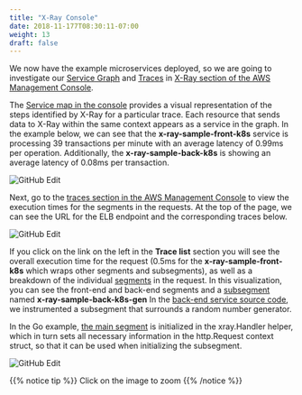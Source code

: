 ```yaml
---
title: "X-Ray Console"
date: 2018-11-177T08:30:11-07:00
weight: 13
draft: false
---
```


We now have the example microservices deployed, so we are going to investigate our [Service Graph](https://docs.aws.amazon.com/xray/latest/devguide/xray-concepts.html#xray-concepts-servicegraph) and [Traces](https://docs.aws.amazon.com/xray/latest/devguide/xray-concepts.html#xray-concepts-traces) in [X-Ray section of the AWS Management Console](https://console.aws.amazon.com/xray/home#/service-map).

The [Service map in the console](https://console.aws.amazon.com/xray/home#/service-map) provides a visual representation of the steps identified by X-Ray for a particular trace. Each resource that sends data to X-Ray within the same context appears as a service in the graph. In the example below, we can see that the **x-ray-sample-front-k8s** service is processing 39 transactions per minute with an average latency of 0.99ms per operation. Additionally, the **x-ray-sample-back-k8s** is showing an average latency of 0.08ms per transaction.

![GitHub Edit](/images/x-ray/service_map.png)

Next, go to the [traces section in the AWS Management Console](https://console.aws.amazon.com/xray/home#/traces) to view the execution times for the segments in the requests. At the top of the page, we can see the URL for the ELB endpoint and the corresponding traces below.

![GitHub Edit](/images/x-ray/traces.png)

If you click on the link on the left in the **Trace list** section you will see the overall execution time for the request (0.5ms for the **x-ray-sample-front-k8s** which wraps other segments and subsegments), as well as a breakdown of the individual [segments](https://docs.aws.amazon.com/xray/latest/devguide/xray-concepts.html#xray-concepts-segments) in the request. In this visualization, you can see the front-end and back-end segments and a [subsegment](https://docs.aws.amazon.com/xray/latest/devguide/xray-concepts.html#xray-concepts-subsegments) named **x-ray-sample-back-k8s-gen** In the [back-end service source code](https://github.com/aws-samples/eks-workshop/blob/master/content/x-ray/sample-back.files/main.go#L35), we instrumented a subsegment that surrounds a random number generator.

In the Go example, [the main segment](https://github.com/aws-samples/eks-workshop/blob/master/content/x-ray/sample-back.files/main.go#L26) is initialized in the xray.Handler helper, which in turn sets all necessary information in the http.Request context struct, so that it can be used when initializing the subsegment.

![GitHub Edit](/images/x-ray/trace.png)

{{% notice tip %}}
Click on the image to zoom
{{% /notice %}}


